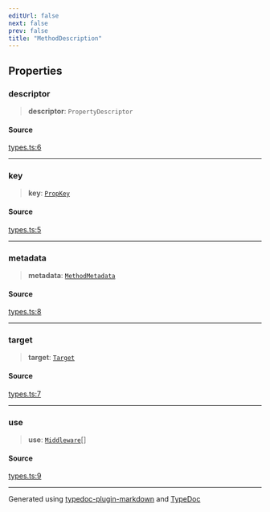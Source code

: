 ```yaml
---
editUrl: false
next: false
prev: false
title: "MethodDescription"
---
```


## Properties

### descriptor

> **descriptor**: `PropertyDescriptor`

#### Source

[types.ts:6](https://github.com/dmdin/chord/blob/3033a5a/src/types.ts#L6)

***

### key

> **key**: [`PropKey`](/api/type-aliases/propkey/)

#### Source

[types.ts:5](https://github.com/dmdin/chord/blob/3033a5a/src/types.ts#L5)

***

### metadata

> **metadata**: [`MethodMetadata`](/api/interfaces/methodmetadata/)

#### Source

[types.ts:8](https://github.com/dmdin/chord/blob/3033a5a/src/types.ts#L8)

***

### target

> **target**: [`Target`](/api/interfaces/target/)

#### Source

[types.ts:7](https://github.com/dmdin/chord/blob/3033a5a/src/types.ts#L7)

***

### use

> **use**: [`Middleware`](/api/type-aliases/middleware/)[]

#### Source

[types.ts:9](https://github.com/dmdin/chord/blob/3033a5a/src/types.ts#L9)

***

Generated using [typedoc-plugin-markdown](https://www.npmjs.com/package/typedoc-plugin-markdown) and [TypeDoc](https://typedoc.org/)
